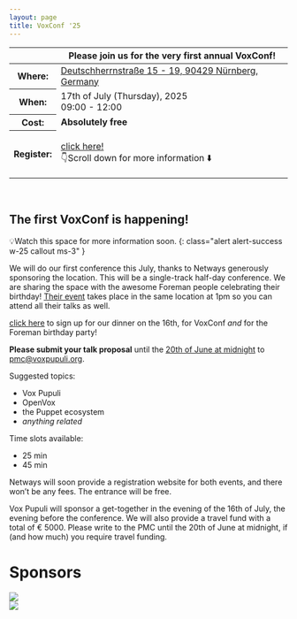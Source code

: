 ```yaml
---
layout: page
title: VoxConf '25
---
```


<div class="card bg-dark text-white border-0 rounded-3" style="background-image: url('/static/images/blue-skies.jpg'); background-size: contain; aspect-ratio: 1274/684">
  <div class="row m-0" style="min-height: 100% !important;">
    <div class="alert alert-primary col-md-4 p-0 mx-auto align-self-end" style="border-radius: 25px;" role="alert">
      <table class="table table-sm table-borderless">
  <thead>
    <tr>
      <th scope="col"></th>
      <th scope="col">Please join us for the very first annual VoxConf!</th>
    </tr>
  </thead>
  <tbody>
    <tr>
      <th scope="row">Where:</th>
      <td><a href="https://www.openstreetmap.org/?#map=19/49.453932/11.063257">Deutschherrnstraße 15 - 19, 90429 Nürnberg, Germany</a></td>
    </tr>
    <tr>
      <th scope="row">When:</th>
      <td>17th of July (Thursday), 2025<br/>09:00 - 12:00</td>
    </tr>
    <tr>
      <th scope="row">Cost:</th>
      <td><strong>Absolutely free</strong></td>
    </tr>
    <tr>
      <th scope="row">Register:</th>
      <td><p class="fst-italic"><a href="https://tickets.netways.de/NES/foremanbirthday/">click here!</a><br/>👇Scroll down for more information ⬇️</p></td>
    </tr>
  </tbody>
</table>
</div>
  </div>
</div>

## The first VoxConf is happening!

💡Watch this space for more information soon.
{: class="alert alert-success w-25 callout ms-3"  }

We will do our first conference this July, thanks to Netways generously sponsoring the location.
This will be a single-track half-day conference.
We are sharing the space with the awesome Foreman people celebrating their birthday!
[Their event](https://community.theforeman.org/t/foreman-birthday-event-2025/42996) takes place in the same location at 1pm so you can attend all their talks as well.

<a href="https://tickets.netways.de/NES/foremanbirthday/">click here</a> to sign up for our dinner on the 16th, for VoxConf *and* for the Foreman birthday party!

**Please submit your talk proposal** until the [20th of June at midnight](https://www.timeanddate.com/worldclock/converter.html?iso=20250620T215900&p1=tz_cest) to [pmc@voxpupuli.org](mailto:pmc@voxpupuli.org).

Suggested topics:
- Vox Pupuli
- OpenVox
- the Puppet ecosystem
- _anything related_

Time slots available:
- 25 min
- 45 min

Netways will soon provide a registration website for both events, and there won’t be any fees.
The entrance will be free.

Vox Pupuli will sponsor a get-together in the evening of the 16th of July, the evening before the conference.
We will also provide a travel fund with a total of € 5000.
Please write to the PMC until the 20th of June at midnight, if (and how much) you require travel funding.
<div class="container">
  <div class="px-4 pt-5 mt-5 text-center">
    <h1 class="display-5">Sponsors</h1>
  </div>
  <div class="row align-items-center justify-content-center row-cols-1 row-cols-sm-2 row-cols-md-3 g-3">
    <div class="col">
      <div class="card shadow-sm h-100">
        <img src="{{ site.url }}{{ site.baseurl }}/static/images/netways.svg">
      </div>
    </div>
    <div class="col">
      <div class="card shadow-sm h-100">
        <img src="{{ site.url }}{{ site.baseurl }}/static/images/betadots.png">
      </div>
    </div>
  </div>
</div>
